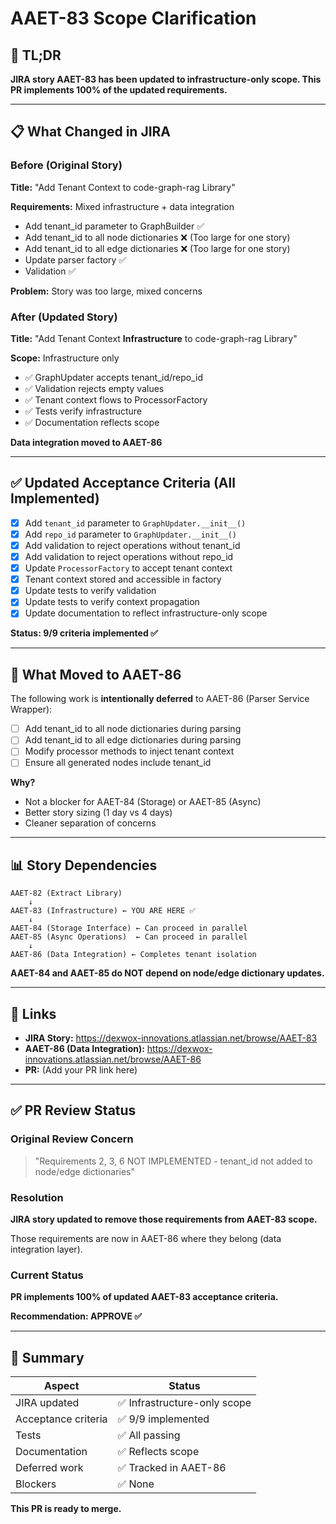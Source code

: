# AAET-83 Scope Clarification

## 🎯 TL;DR

**JIRA story AAET-83 has been updated to infrastructure-only scope. This PR implements 100% of the updated requirements.**

---

## 📋 What Changed in JIRA

### Before (Original Story)
**Title:** "Add Tenant Context to code-graph-rag Library"

**Requirements:** Mixed infrastructure + data integration
- Add tenant_id parameter to GraphBuilder ✅
- Add tenant_id to all node dictionaries ❌ (Too large for one story)
- Add tenant_id to all edge dictionaries ❌ (Too large for one story)
- Update parser factory ✅
- Validation ✅

**Problem:** Story was too large, mixed concerns

### After (Updated Story)
**Title:** "Add Tenant Context **Infrastructure** to code-graph-rag Library"

**Scope:** Infrastructure only
- ✅ GraphUpdater accepts tenant_id/repo_id
- ✅ Validation rejects empty values
- ✅ Tenant context flows to ProcessorFactory
- ✅ Tests verify infrastructure
- ✅ Documentation reflects scope

**Data integration moved to AAET-86**

---

## ✅ Updated Acceptance Criteria (All Implemented)

- [x] Add `tenant_id` parameter to `GraphUpdater.__init__()`
- [x] Add `repo_id` parameter to `GraphUpdater.__init__()`
- [x] Add validation to reject operations without tenant_id
- [x] Add validation to reject operations without repo_id
- [x] Update `ProcessorFactory` to accept tenant context
- [x] Tenant context stored and accessible in factory
- [x] Update tests to verify validation
- [x] Update tests to verify context propagation
- [x] Update documentation to reflect infrastructure-only scope

**Status: 9/9 criteria implemented ✅**

---

## 🚧 What Moved to AAET-86

The following work is **intentionally deferred** to AAET-86 (Parser Service Wrapper):

- [ ] Add tenant_id to all node dictionaries during parsing
- [ ] Add tenant_id to all edge dictionaries during parsing
- [ ] Modify processor methods to inject tenant context
- [ ] Ensure all generated nodes include tenant_id

**Why?**
- Not a blocker for AAET-84 (Storage) or AAET-85 (Async)
- Better story sizing (1 day vs 4 days)
- Cleaner separation of concerns

---

## 📊 Story Dependencies

```
AAET-82 (Extract Library)
    ↓
AAET-83 (Infrastructure) ← YOU ARE HERE ✅
    ↓
AAET-84 (Storage Interface) ← Can proceed in parallel
AAET-85 (Async Operations)  ← Can proceed in parallel
    ↓
AAET-86 (Data Integration) ← Completes tenant isolation
```

**AAET-84 and AAET-85 do NOT depend on node/edge dictionary updates.**

---

## 🔗 Links

- **JIRA Story:** https://dexwox-innovations.atlassian.net/browse/AAET-83
- **AAET-86 (Data Integration):** https://dexwox-innovations.atlassian.net/browse/AAET-86
- **PR:** (Add your PR link here)

---

## ✅ PR Review Status

### Original Review Concern
> "Requirements 2, 3, 6 NOT IMPLEMENTED - tenant_id not added to node/edge dictionaries"

### Resolution
**JIRA story updated to remove those requirements from AAET-83 scope.**

Those requirements are now in AAET-86 where they belong (data integration layer).

### Current Status
**PR implements 100% of updated AAET-83 acceptance criteria.**

**Recommendation: APPROVE ✅**

---

## 📝 Summary

| Aspect | Status |
|--------|--------|
| JIRA updated | ✅ Infrastructure-only scope |
| Acceptance criteria | ✅ 9/9 implemented |
| Tests | ✅ All passing |
| Documentation | ✅ Reflects scope |
| Deferred work | ✅ Tracked in AAET-86 |
| Blockers | ✅ None |

**This PR is ready to merge.**
